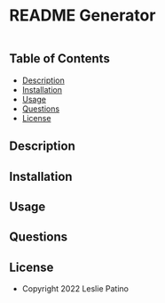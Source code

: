 # README Generator
![]()

## Table of Contents
* [Description](#description)
* [Installation](#installation)
* [Usage](#usage)
* [Questions](#questions)
* [License](#license)

## Description 


## Installation 

## Usage

## Questions
   
## License
* Copyright 2022 Leslie Patino
    
